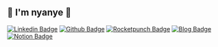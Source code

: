 ## 👋 I'm nyanye 👋

[![Linkedin Badge](https://img.shields.io/badge/-LinkedIn-blue?logo=Linkedin&logoColor=white&link=https://www.linkedin.com/in/nyanye-/)](https://www.linkedin.com/in/nyanye-/) 
[![Github Badge](https://img.shields.io/badge/-Github-000?logoWidth=15&logo=Github&logoColor=white&link=http://git-awards.com/users/nyanye)](http://git-awards.com/users/nyanye)
[![Rocketpunch Badge](https://img.shields.io/badge/-Rocketpunch-5149ad?logoWidth=15&logoColor=white&link=https://www.rocketpunch.com/@nyanye)](https://www.rocketpunch.com/@nyanye) 
[![Blog Badge](https://img.shields.io/badge/-Blog-e08484?logoWidth=15&link=http://nyanye.com/)](https://nyanye.com/)
[![Notion Badge](https://img.shields.io/badge/-Notion-363636?logoWidth=15)](https://www.notion.so/luckydaun/cc5142ccfd7a4eb3ae46625d18f6eb5c)
